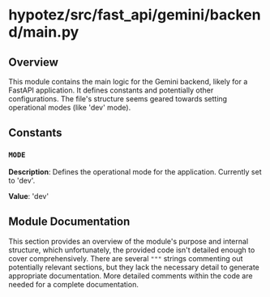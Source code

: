 # hypotez/src/fast_api/gemini/backend/main.py

## Overview

This module contains the main logic for the Gemini backend, likely for a FastAPI application.  It defines constants and potentially other configurations.  The file's structure seems geared towards setting operational modes (like 'dev' mode).


## Constants

### `MODE`

**Description**: Defines the operational mode for the application.  Currently set to 'dev'.

**Value**: 'dev'


## Module Documentation

This section provides an overview of the module's purpose and internal structure, which unfortunately, the provided code isn't detailed enough to cover comprehensively.  There are several `"""` strings commenting out potentially relevant sections, but they lack the necessary detail to generate appropriate documentation.  More detailed comments within the code are needed for a complete documentation.